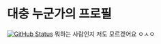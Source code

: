# 대충 누군가의 프로필
 [![GitHub Status](https://github-readme-stats.vercel.app/api?username=SRCiN&theme=radical&show_icons=true)](https://github.com/anuraghazra/github-readme-stats)
뭐하는 사람인지 저도 모르겠어요 ㅇㅅㅇ

